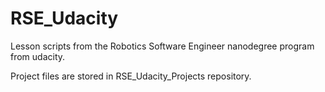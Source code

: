 # RSE_Udacity
Lesson scripts from the Robotics Software Engineer nanodegree program from udacity. 

Project files are stored in RSE_Udacity_Projects repository. 
